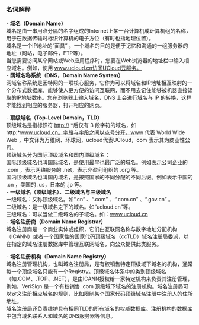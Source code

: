 

### 名词解释

\- **域名（Domain Name）**  
域名是由一串用点分隔的名字组成的Internet上某一台计算机或计算机组的名称，用于在数据传输时标识计算机的电子方位（有时也指地理位置）。  
域名是一个IP地址的“面具” ，一个域名的目的是便于记忆和沟通的一组服务器的地址（网站，电子邮件，FTP等）。  
当您需要访问某个网站或Web应用程序时，您要在Web浏览器的地址栏中输入相应域名。例如，使用
www.ucloud.cn访问UCloud云服务。  
\- **网域名称系统（DNS，Domain Name System）**  
网域名称系统是因特网的一项核心服务，它作为可以将域名和IP地址相互映射的一个分布式数据库，能够使人更方便的访问互联网，而不用去记住能够被机器直接读取的IP地址数串。您在浏览器上输入域名，DNS
上会进行域名与 IP 的转换，这样才能找到相应的服务器，打开相应的网页。

\- **顶级域名（Top-Level Domain，TLD）**  
顶级域名是指标识符 <http://> *后仅有 3 段字符的域名，如http:*www.ucloud.cn。字段与字段之间以点号分开，www
代表 World Wide Web ，中文译为万维网、环球网，ucloud代表UCloud，com 表示其为商业性公司。  
顶级域名分为国际顶级域名和国内顶级域名：  
国际顶级域名也叫国际域名，是使用最早也最广泛的域名。例如表示公司企业的 .com ，表示网络服务的 .net，表示非盈利组织的 .org
等。  
国内顶级域名也叫国内域名，是按照国家的不同分配的不同后缀。例如表示中国的 .cn ，美国的 .us，日本的 .jp 等。  
\- **一级域名（顶级域名）、二级域名与三级域名**  
一级域名：又称顶级域名。如“.cn” 、“.com” 、“.com.cn” 、“.gov.cn” 。  
二级域名：是一级域名之下的域名。如“ucloud.cn”等。  
三级域名：可以当做二级域名的子域名。如：www.ucloud.cn  
\- **域名注册商（Domain Name Registrar）**  
域名注册商是一个商业实体或组织，它们由互联网名称与数字地址分配机构（ICANN）或者一个国家性的国家代码顶级域名（ccTLD）域名注册局委派，以在指定的域名注册数据库中管理互联网域名，向公众提供此类服务。

\- **域名注册机构（Domain Name Registry）**  
域名注册管理机构，也叫域名注册局，是有权销售特定顶级域下域名的机构，通常每一个顶级域名只能有一个Registry。顶级域名体系中的类别顶级域名（如.COM、.TOP、.NET），是由ICANN授权给一家特定机构来负责其注册管理，例如，VeriSign
是一个有权销售 .com 顶级域下域名的注册机构。域名注册局可以定义注册相应域名的规则，比如限制某个国家代码顶级域名注册中注册人的住所地址。  
域名注册局还负责维护具有相同TLD的所有域名的权威数据库。注册机构的数据库中包含域名联系人和域名的DNS服务器等信息。

